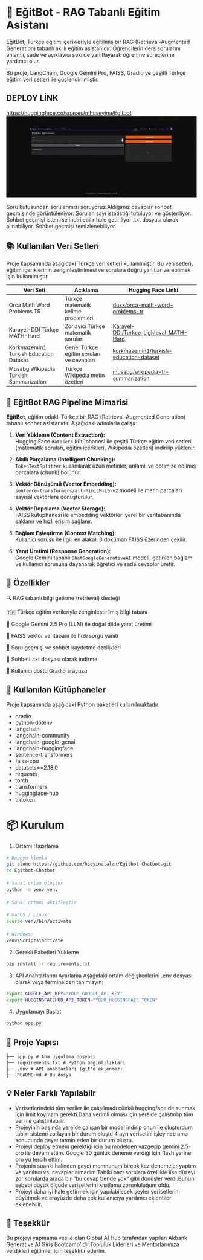 # 📘 EğitBot - RAG Tabanlı Eğitim Asistanı

EğitBot, Türkçe eğitim içerikleriyle eğitilmiş bir RAG (Retrieval-Augmented Generation) tabanlı akıllı eğitim asistanıdır. Öğrencilerin ders sorularını anlamlı, sade ve açıklayıcı şekilde yanıtlayarak öğrenme süreçlerine yardımcı olur.

Bu proje, LangChain, Google Gemini Pro, FAISS, Gradio ve çeşitli Türkçe eğitim veri setleri ile güçlendirilmiştir.

## DEPLOY LİNK
https://huggingface.co/spaces/mhuseyina/Egitbot
![EğitBot Demo](egitbot.gif)

Soru kutusundan sorularımızı soruyoruz.Aldığımız cevaplar sohbet geçmişinde görüntüleniyor.
Sorulan sayı istatistiği tutuluyor ve gösteriliyor.
Sohbet geçmişi istenirse indirilebilir hale getiriliyor .txt dosyası olarak alınabiliyor.
Sohbet geçmişi temizlenebiliyor.
## 📚 Kullanılan Veri Setleri

Proje kapsamında aşağıdaki Türkçe veri setleri kullanılmıştır. Bu veri setleri, eğitim içeriklerinin zenginleştirilmesi ve sorulara doğru yanıtlar verebilmek için kullanılmıştır.

| Veri Seti                         | Açıklama                             | Hugging Face Linki                                                                                  |
|----------------------------------|------------------------------------|---------------------------------------------------------------------------------------------------|
| Orca Math Word Problems TR        | Türkçe matematik kelime problemleri| [duxx/orca-math-word-problems-tr](https://huggingface.co/datasets/duxx/orca-math-word-problems-tr) |
| Karayel-DDI Türkçe MATH-Hard     | Zorlayıcı Türkçe matematik soruları| [Karayel-DDI/Turkce_Lighteval_MATH-Hard](https://huggingface.co/datasets/Karayel-DDI/Turkce_Lighteval_MATH-Hard) |
| Korkmazemin1 Turkish Education Dataset | Genel Türkçe eğitim soruları ve cevapları | [korkmazemin1/turkish-education-dataset](https://huggingface.co/datasets/korkmazemin1/turkish-education-dataset?utm_source=chatgpt.com) |
| Musabg Wikipedia Turkish Summarization | Türkçe Wikipedia metin özetleri   | [musabg/wikipedia-tr-summarization](https://huggingface.co/datasets/musabg/wikipedia-tr-summarization) |

## 🧱 EğitBot RAG Pipeline Mimarisi

**EğitBot**, eğitim odaklı Türkçe bir RAG (Retrieval-Augmented Generation) tabanlı sohbet asistanıdır. Aşağıdaki adımlarla çalışır:

1. **Veri Yükleme (Content Extraction):**  
   Hugging Face `datasets` kütüphanesi ile çeşitli Türkçe eğitim veri setleri (matematik soruları, eğitim içerikleri, Wikipedia özetleri) indirilip yüklenir.

2. **Akıllı Parçalama (Intelligent Chunking):**  
   `TokenTextSplitter` kullanılarak uzun metinler, anlamlı ve optimize edilmiş parçalara (chunk) bölünür.

3. **Vektör Dönüşümü (Vector Embedding):**  
   `sentence-transformers/all-MiniLM-L6-v2` modeli ile metin parçaları sayısal vektörlere dönüştürülür.

4. **Vektör Depolama (Vector Storage):**  
   FAISS kütüphanesi ile embedding vektörleri yerel bir veritabanında saklanır ve hızlı erişim sağlanır.

5. **Bağlam Eşleştirme (Context Matching):**  
   Kullanıcı sorusu ile ilgili en alakalı 3 doküman FAISS üzerinden çekilir.

6. **Yanıt Üretimi (Response Generation):**  
   Google Gemini tabanlı `ChatGoogleGenerativeAI` modeli, getirilen bağlam ve kullanıcı sorusuna dayanarak öğretici ve sade cevaplar üretir.


## 🚀 Özellikler

🔍 RAG tabanlı bilgi getirme (retrieval) desteği

🇹🇷 Türkçe eğitim verileriyle zenginleştirilmiş bilgi tabanı

🤖 Google Gemini 2.5 Pro (LLM) ile doğal dilde yanıt üretimi

🧠 FAISS vektör veritabanı ile hızlı sorgu yanıtı

📝 Soru geçmişi ve sohbet kaydetme özellikleri

💾 Sohbeti .txt dosyası olarak indirme

🎨 Kullanıcı dostu Gradio arayüzü

## 🧱 Kullanılan Kütüphaneler

Proje kapsamında aşağıdaki Python paketleri kullanılmaktadır:

- gradio
- python-dotenv
- langchain
- langchain-community
- langchain-google-genai
- langchain-huggingface
- sentence-transformers
- faiss-cpu
- datasets==2.18.0
- requests
- torch
- transformers
- huggingface-hub
- tiktoken

# 📦 Kurulum
1. Ortamı Hazırlama
```bash
# Depoyu klonla
git clone https://github.com/hseyinatalan/Egitbot-Chatbot.git
cd Egitbot-Chatbot

# Sanal ortam oluştur
python -m venv venv

# Sanal ortamı aktifleştir

# macOS / Linux:
source venv/bin/activate

# Windows:
venv\Scripts\activate
```

2. Gerekli Paketleri Yükleme
```bash
pip install -r requirements.txt
 ```
3. API Anahtarlarını Ayarlama
Aşağıdaki ortam değişkenlerini .env dosyası olarak veya terminalden tanımlayın:
```bash
export GOOGLE_API_KEY="YOUR_GOOGLE_API_KEY"
export HUGGINGFACEHUB_API_TOKEN="YOUR_HUGGINGFACE_TOKEN"
```
4. Uygulamayı Başlat
```bash
python app.py
```
## 📁 Proje Yapısı
```
├── app.py # Ana uygulama dosyası
├── requirements.txt # Python bağımlılıkları
├── .env # API anahtarları (git'e eklenmez)
├── README.md # Bu dosya
```
## 💡 Neler Farklı Yapılabilr
- Verisetlerindeki tüm veriler ile çalışılmadı çünkü huggingface de sunmak için limit koymam gerekti.Daha verimli olması için yerelde çalıştırılıp tüm veri ile çalıştırılabilir.
- Projeyinin başında yerelde çalışan bir model indirip onun ile oluşturdum tabiki sistemi zorlayan bir durum oluştu 4 ayrı verisetini işleyince ama sonucunda gayet tatmin eden bir durum oluştu.
- Projeyi deploy etmem gerektiği için bu modelden vazgeçip gemini 2.5-pro ile devam ettim. Google 30 günlük deneme verdiği için flash yerine pro yu tercih ettim.
- Projenin şuanki halinden gayet memnunum birçok kez denemeler yaptım ve yanıltıcı vs. cevaplar almadım.Tabiki bazı sorulara özellikle lise düzeyi zor sorularda arada bir "bu cevap bende yok" gibi dönüşler verdi.Bunun sebebi büyük ölçüde verisetlerini kısıtlama zorunluluğum oldu.
- Projeyi daha iyi hale getirmek için yapılabilecek şeyler verisetlerini büyütmek ve arayüzde daha çok kullanıcıya yardımcı eklentiler eklenebilir.

## 🙏 Teşekkür
Bu projeyi yapmama vesile olan Global AI Hub tarafından yapılan Akbank Generative AI Giriş Bootcamp'idir.Topluluk Liderleri ve Mentorlarımıza verdikleri eğitimler için teşekkür ederim.
